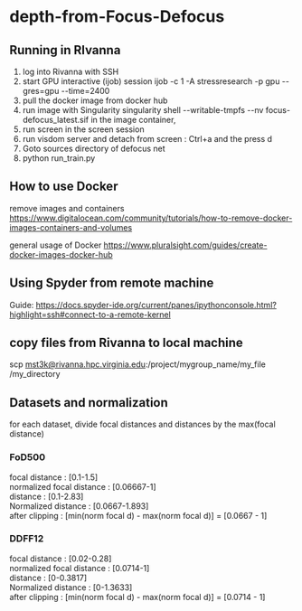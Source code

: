 # depth-from-Focus-Defocus

## Running in RIvanna 
1. log into Rivanna with SSH
2. start GPU interactive (ijob) session 
ijob -c 1 -A stressresearch -p gpu --gres=gpu --time=2400
3. pull the docker image from docker hub
4. run image with Singularity
singularity shell --writable-tmpfs --nv focus-defocus_latest.sif
in the image container, 
5. run screen 
in the screen session 
6. run visdom server and detach from screen : Ctrl+a and the press d
7. Goto sources directory of defocus net
8. python run_train.py

## How to use Docker 
remove images and containers 
https://www.digitalocean.com/community/tutorials/how-to-remove-docker-images-containers-and-volumes

general usage of Docker 
https://www.pluralsight.com/guides/create-docker-images-docker-hub


## Using Spyder from remote machine
Guide: 
https://docs.spyder-ide.org/current/panes/ipythonconsole.html?highlight=ssh#connect-to-a-remote-kernel

## copy files from Rivanna to local machine
scp mst3k@rivanna.hpc.virginia.edu:/project/mygroup_name/my_file /my_directory

## Datasets and normalization 
for each dataset, divide focal distances and distances by the max(focal distance)
### FoD500
focal distance : [0.1-1.5] \
normalized focal distance : [0.06667-1] \
distance : [0.1-2.83] \
Normalized distance : [0.0667-1.893] \
after clipping : [min(norm focal d) - max(norm focal d)] = [0.0667 - 1]

### DDFF12
focal distance : [0.02-0.28] \
normalized focal distance : [0.0714-1] \
distance : [0-0.3817] \
Normalized distance : [0-1.3633] \
after clipping : [min(norm focal d) - max(norm focal d)] = [0.0714 - 1]






